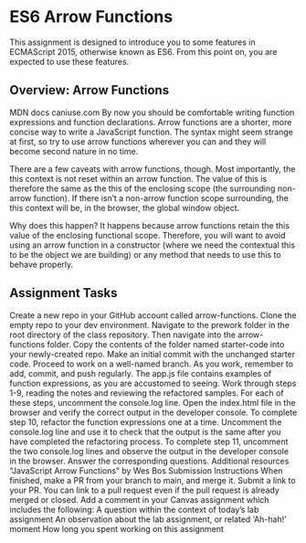 # ES6 Arrow Functions
This assignment is designed to introduce you to some features in ECMAScript 2015, otherwise known as ES6. From this point on, you are expected to use these features.

## Overview: Arrow Functions
MDN docs
caniuse.com
By now you should be comfortable writing function expressions and function declarations. Arrow functions are a shorter, more concise way to write a JavaScript function. The syntax might seem strange at first, so try to use arrow functions wherever you can and they will become second nature in no time.

There are a few caveats with arrow functions, though. Most importantly, the this context is not reset within an arrow function. The value of this is therefore the same as the this of the enclosing scope (the surrounding non-arrow function). If there isn’t a non-arrow function scope surrounding, the this context will be, in the browser, the global window object.

Why does this happen? It happens because arrow functions retain the this value of the enclosing functional scope. Therefore, you will want to avoid using an arrow function in a constructor (where we need the contextual this to be the object we are building) or any method that needs to use this to behave properly.

## Assignment Tasks
Create a new repo in your GitHub account called arrow-functions. Clone the empty repo to your dev environment.
Navigate to the prework folder in the root directory of the class repository. Then navigate into the arrow-functions folder.
Copy the contents of the folder named starter-code into your newly-created repo. Make an initial commit with the unchanged starter code.
Proceed to work on a well-named branch. As you work, remember to add, commit, and push regularly.
The app.js file contains examples of function expressions, as you are accustomed to seeing. Work through steps 1-9, reading the notes and reviewing the refactored samples.
For each of these steps, uncomment the console.log line. Open the index.html file in the browser and verify the correct output in the developer console.
To complete step 10, refactor the function expressions one at a time. Uncomment the console.log line and use it to check that the output is the same after you have completed the refactoring process.
To complete step 11, uncomment the two console.log lines and observe the output in the developer console in the browser. Answer the corresponding questions.
Additional resources
“JavaScript Arrow Functions” by Wes Bos
Submission Instructions
When finished, make a PR from your branch to main, and merge it.
Submit a link to your PR. You can link to a pull request even if the pull request is already merged or closed.
Add a comment in your Canvas assignment which includes the following:
A question within the context of today’s lab assignment
An observation about the lab assignment, or related ‘Ah-hah!’ moment
How long you spent working on this assignment
